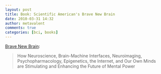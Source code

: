 ```yaml
---
layout: post
title: Book: Scientific American's Brave New Brain
date: 2010-03-31 14:32
author: metavalent
comments: true
categories: [bci, books]
---
```

<a href="http://www.wiley.com/WileyCDA/PressRelease/pressReleaseId-71537.html">Brave New Brain</a>:<blockquote>How Neuroscience, Brain-Machine Interfaces, Neuroimaging, Psychopharmacology, Epigenetics, the Internet, and Our Own Minds are Stimulating and Enhancing the Future of Mental Power</blockquote>
